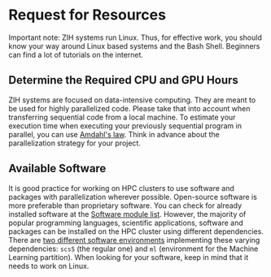 # Request for Resources

Important note: ZIH systems run Linux. Thus, for effective work, you should know your way around
Linux based systems and the Bash Shell. Beginners can find a lot of tutorials on the internet.

## Determine the Required CPU and GPU Hours

ZIH systems are focused on data-intensive computing. They are meant to be used for highly
parallelized code. Please take that into account when transferring sequential code from a local
machine. To estimate your execution time when executing your previously sequential program
in parallel, you can use [Amdahl's law][1]. Think in advance about the parallelization strategy for
your project.

## Available Software

It is good practice for working on HPC clusters to use software and packages with parallelization
wherever possible. Open-source software is more preferable than proprietary software. You can check
for already installed software at the [Software module list][2]. However, the majority of popular
programming languages, scientific applications, software and packages can be installed on the HPC
cluster using different dependencies. There are
[two different software environments](../software/modules.md) implementing these varying
dependencies: `scs5` (the regular one) and `ml` (environment for the Machine Learning partition).
When looking for your software, keep in mind that it needs to work on Linux.

[1]: https://en.wikipedia.org/wiki/Amdahl%27s_law
[2]: https://gauss-allianz.de/de/application?organizations%5B0%5D=1200
